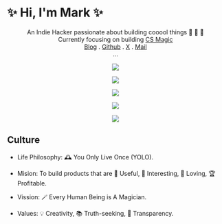 # ✨ Hi, I'm Mark ✨


<!-- ## Intro -->

<div align="center">

<div>An Indie Hacker passionate about building cooool things 🚀 🚀 🚀</div>

<div>Currently focusing on building <a href="https://cs-magic.cn">CS Magic</a></div>

  <div>
    <a href="https://markshawn.com">Blog</a> .
    <a href="https://github.com/markshawn2020">Github</a> .
    <a href="https://x.com/mark__2099">X</a> .
<!--     <a href="https://web.okjike.com/u/2df8ed5f-d1e4-43c2-9809-ad32058159d3">JK</a> . -->
<!--     <a href="https://okjk.co/ONe01V">JK (mobile)</a> . -->
    <a href="mailto:mark@cs-magic.com">Mail</a>
  </div>
  <div>...</div>
</div>

<!-- ## Stat -->

<div align="center">
<!-- [![MarkShawn's GitHub stats](https://github-readme-stats.vercel.app/api?username=markshawn2020&theme=synthwave)](https://github.com/anuraghazra/github-readme-stats)  -->

![](http://github-profile-summary-cards.vercel.app/api/cards/profile-details?username=markshawn2020&theme=buefy)


![](http://github-profile-summary-cards.vercel.app/api/cards/stats?username=markshawn2020&theme=buefy)

![](http://github-profile-summary-cards.vercel.app/api/cards/productive-time?username=markshawn2020&theme=buefy&utcOffset=8)

![](http://github-profile-summary-cards.vercel.app/api/cards/repos-per-language?username=markshawn2020&theme=buefy)

![](http://github-profile-summary-cards.vercel.app/api/cards/most-commit-language?username=markshawn2020&theme=buefy)

</div>

## Culture

- Life Philosophy: 🕰️ You Only Live Once (YOLO).
- Mision: To build products that are 🚀 Useful, 🌈 Interesting, 💖 Loving, 🏆 Profitable.
- Vission: 🪄 Every Human Being is A Magician.
- Values: 💡 Creativity, 📚 Truth-seeking, 🔮 Transparency.


  <!-- 最好看的theme是 &theme=synthwave, 可惜下面的activity-graph不支持，为了统一，就使用 tokyonight 了 -->
<!-- <image src="https://github-readme-stats.vercel.app/api?username=markshawn2020&count_private=true&show_icons=true&theme=tokyonight" alt="MarkShawn's GitHub stats, source: https://github.com/anuraghazra/github-readme-stats" style="width: 100%; height: 220px;"> -->

<!-- <image src="http://github-readme-streak-stats.herokuapp.com?user=markshawn2020&theme=synthwave" alt="MarkShawn's GitHub Streak, source: https://git.io/streak-stats" style="width: 100%;"> -->
